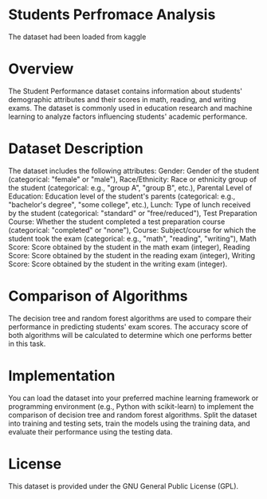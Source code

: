 # Students Perfromace Analysis
The dataset had been loaded from kaggle
# Overview
The Student Performance dataset contains information about students' demographic attributes and their scores in math, reading, and writing exams.
The dataset is commonly used in education research and machine learning to analyze factors influencing students' academic performance.

# Dataset Description
The dataset includes the following attributes:
Gender: Gender of the student (categorical: "female" or "male"),
Race/Ethnicity: Race or ethnicity group of the student (categorical: e.g., "group A", "group B", etc.),
Parental Level of Education: Education level of the student's parents (categorical: e.g., "bachelor's degree", "some college", etc.),
Lunch: Type of lunch received by the student (categorical: "standard" or "free/reduced"),
Test Preparation Course: Whether the student completed a test preparation course (categorical: "completed" or "none"),
Course: Subject/course for which the student took the exam (categorical: e.g., "math", "reading", "writing"),
Math Score: Score obtained by the student in the math exam (integer),
Reading Score: Score obtained by the student in the reading exam (integer),
Writing Score: Score obtained by the student in the writing exam (integer).

# Comparison of Algorithms
The decision tree and random forest algorithms are used to compare their performance in predicting students' exam scores. 
The accuracy score of both algorithms will be calculated to determine which one performs better in this task.

# Implementation
You can load the dataset into your preferred machine learning framework or programming environment (e.g., Python with scikit-learn) to implement the comparison of decision tree and random forest algorithms. 
Split the dataset into training and testing sets, train the models using the training data, and evaluate their performance using the testing data.

# License
This dataset is provided under the GNU General Public License (GPL).
